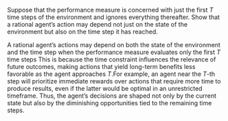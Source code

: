 

Suppose that the performance measure is concerned with just the first
$T$ time steps of the environment and ignores everything thereafter.
Show that a rational agent’s action may depend not just on the state of
the environment but also on the time step it has reached.


A rational agent’s actions may depend on both the state of the environment and the time step when the performance measure evaluates only the first $T$ time steps This is because the time constraint influences the relevance of future outcomes, making actions that yield long-term benefits less favorable as the agent approaches $T$.For example, an agent near the $T$-th step will prioritize immediate rewards over actions that require more time to produce results, even if the latter would be optimal in an unrestricted timeframe. Thus, the agent’s decisions are shaped not only by the current state but also by the diminishing opportunities tied to the remaining time steps.

